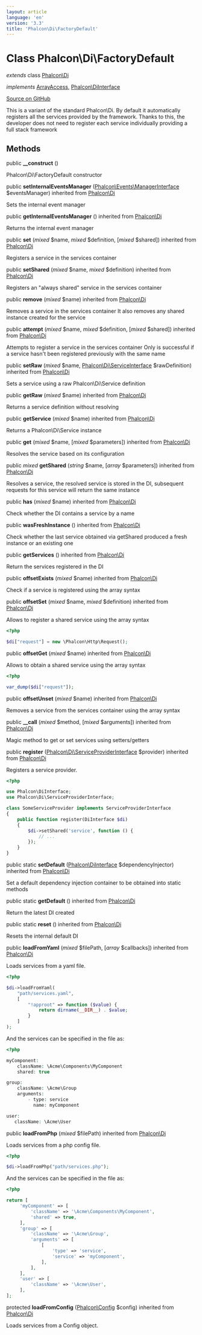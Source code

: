 ```yaml
---
layout: article
language: 'en'
version: '3.3'
title: 'Phalcon\Di\FactoryDefault'
---
```

# Class **Phalcon\Di\FactoryDefault**

*extends* class [Phalcon\Di](/3.3/en/api/Phalcon_Di)

*implements* [ArrayAccess](http://php.net/manual/en/class.arrayaccess.php), [Phalcon\DiInterface](/3.3/en/api/Phalcon_DiInterface)

<a href="https://github.com/phalcon/cphalcon/tree/v3.3.0/phalcon/di/factorydefault.zep" class="btn btn-default btn-sm">Source on GitHub</a>

This is a variant of the standard Phalcon\Di. By default it automatically
registers all the services provided by the framework. Thanks to this, the developer does not need
to register each service individually providing a full stack framework


## Methods
public  **__construct** ()

Phalcon\Di\FactoryDefault constructor



public  **setInternalEventsManager** ([Phalcon\Events\ManagerInterface](/3.3/en/api/Phalcon_Events_ManagerInterface) $eventsManager) inherited from [Phalcon\Di](/3.3/en/api/Phalcon_Di)

Sets the internal event manager



public  **getInternalEventsManager** () inherited from [Phalcon\Di](/3.3/en/api/Phalcon_Di)

Returns the internal event manager



public  **set** (*mixed* $name, *mixed* $definition, [*mixed* $shared]) inherited from [Phalcon\Di](/3.3/en/api/Phalcon_Di)

Registers a service in the services container



public  **setShared** (*mixed* $name, *mixed* $definition) inherited from [Phalcon\Di](/3.3/en/api/Phalcon_Di)

Registers an "always shared" service in the services container



public  **remove** (*mixed* $name) inherited from [Phalcon\Di](/3.3/en/api/Phalcon_Di)

Removes a service in the services container
It also removes any shared instance created for the service



public  **attempt** (*mixed* $name, *mixed* $definition, [*mixed* $shared]) inherited from [Phalcon\Di](/3.3/en/api/Phalcon_Di)

Attempts to register a service in the services container
Only is successful if a service hasn't been registered previously
with the same name



public  **setRaw** (*mixed* $name, [Phalcon\Di\ServiceInterface](/3.3/en/api/Phalcon_Di_ServiceInterface) $rawDefinition) inherited from [Phalcon\Di](/3.3/en/api/Phalcon_Di)

Sets a service using a raw Phalcon\Di\Service definition



public  **getRaw** (*mixed* $name) inherited from [Phalcon\Di](/3.3/en/api/Phalcon_Di)

Returns a service definition without resolving



public  **getService** (*mixed* $name) inherited from [Phalcon\Di](/3.3/en/api/Phalcon_Di)

Returns a Phalcon\Di\Service instance



public  **get** (*mixed* $name, [*mixed* $parameters]) inherited from [Phalcon\Di](/3.3/en/api/Phalcon_Di)

Resolves the service based on its configuration



public *mixed* **getShared** (*string* $name, [*array* $parameters]) inherited from [Phalcon\Di](/3.3/en/api/Phalcon_Di)

Resolves a service, the resolved service is stored in the DI, subsequent
requests for this service will return the same instance



public  **has** (*mixed* $name) inherited from [Phalcon\Di](/3.3/en/api/Phalcon_Di)

Check whether the DI contains a service by a name



public  **wasFreshInstance** () inherited from [Phalcon\Di](/3.3/en/api/Phalcon_Di)

Check whether the last service obtained via getShared produced a fresh instance or an existing one



public  **getServices** () inherited from [Phalcon\Di](/3.3/en/api/Phalcon_Di)

Return the services registered in the DI



public  **offsetExists** (*mixed* $name) inherited from [Phalcon\Di](/3.3/en/api/Phalcon_Di)

Check if a service is registered using the array syntax



public  **offsetSet** (*mixed* $name, *mixed* $definition) inherited from [Phalcon\Di](/3.3/en/api/Phalcon_Di)

Allows to register a shared service using the array syntax

```php
<?php

$di["request"] = new \Phalcon\Http\Request();

```



public  **offsetGet** (*mixed* $name) inherited from [Phalcon\Di](/3.3/en/api/Phalcon_Di)

Allows to obtain a shared service using the array syntax

```php
<?php

var_dump($di["request"]);

```



public  **offsetUnset** (*mixed* $name) inherited from [Phalcon\Di](/3.3/en/api/Phalcon_Di)

Removes a service from the services container using the array syntax



public  **__call** (*mixed* $method, [*mixed* $arguments]) inherited from [Phalcon\Di](/3.3/en/api/Phalcon_Di)

Magic method to get or set services using setters/getters



public  **register** ([Phalcon\Di\ServiceProviderInterface](/3.3/en/api/Phalcon_Di_ServiceProviderInterface) $provider) inherited from [Phalcon\Di](/3.3/en/api/Phalcon_Di)

Registers a service provider.

```php
<?php

use Phalcon\DiInterface;
use Phalcon\Di\ServiceProviderInterface;

class SomeServiceProvider implements ServiceProviderInterface
{
    public function register(DiInterface $di)
    {
        $di->setShared('service', function () {
            // ...
        });
    }
}

```



public static  **setDefault** ([Phalcon\DiInterface](/3.3/en/api/Phalcon_DiInterface) $dependencyInjector) inherited from [Phalcon\Di](/3.3/en/api/Phalcon_Di)

Set a default dependency injection container to be obtained into static methods



public static  **getDefault** () inherited from [Phalcon\Di](/3.3/en/api/Phalcon_Di)

Return the latest DI created



public static  **reset** () inherited from [Phalcon\Di](/3.3/en/api/Phalcon_Di)

Resets the internal default DI



public  **loadFromYaml** (*mixed* $filePath, [*array* $callbacks]) inherited from [Phalcon\Di](/3.3/en/api/Phalcon_Di)

Loads services from a yaml file.

```php
<?php

$di->loadFromYaml(
    "path/services.yaml",
    [
        "!approot" => function ($value) {
            return dirname(__DIR__) . $value;
        }
    ]
);

```
And the services can be specified in the file as:

```php
<?php

myComponent:
    className: \Acme\Components\MyComponent
    shared: true

group:
    className: \Acme\Group
    arguments:
        - type: service
          name: myComponent

user:
   className: \Acme\User

```



public  **loadFromPhp** (*mixed* $filePath) inherited from [Phalcon\Di](/3.3/en/api/Phalcon_Di)

Loads services from a php config file.

```php
<?php

$di->loadFromPhp("path/services.php");

```
And the services can be specified in the file as:

```php
<?php

return [
     'myComponent' => [
         'className' => '\Acme\Components\MyComponent',
         'shared' => true,
     ],
     'group' => [
         'className' => '\Acme\Group',
         'arguments' => [
             [
                 'type' => 'service',
                 'service' => 'myComponent',
             ],
         ],
     ],
     'user' => [
         'className' => '\Acme\User',
     ],
];

```



protected  **loadFromConfig** ([Phalcon\Config](/3.3/en/api/Phalcon_Config) $config) inherited from [Phalcon\Di](/3.3/en/api/Phalcon_Di)

Loads services from a Config object.



